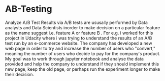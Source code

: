 # AB-Testing
Analyze A/B Test Results via A/B tests are ususally performed by Data analysts and Data Scientists inorder to make decision on a particular feature as the name suggest i.e. feature A or feature B .
For e.g. i worked for this project in Udacity where i was trying to understand the results of an A/B test run by an e-commerce website. 
The company has developed a new web page in order to try and increase the number of users who "convert," meaning the number of users who decide to pay for the company's product. 
My goal was to work through jupyter notebook and analyse the data provided and help the company to understand if they should implement this new page, keep the old page, or perhaps run the experiment longer to make their decision.
